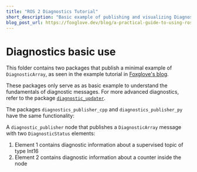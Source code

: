 ```yaml
---
title: "ROS 2 Diagnostics Tutorial"
short_description: "Basic example of publishing and visualizing DiagnosticArray messages"
blog_post_url: https://foxglove.dev/blog/a-practical-guide-to-using-ros-diagnostics
---
```


# Diagnostics basic use

This folder contains two packages that publish a minimal example of `DiagnosticArray`, as seen in the example tutorial in [Foxglove's blog](https://foxglove.dev/blog/a-practical-guide-to-using-ros-diagnostics).

These packages only serve as as basic example to understand the fundamentals of diagnostic messages. For more advanced diagnostics, refer to the package [`diagnostic_updater`](http://wiki.ros.org/diagnostic_updater).

The packages `diagnostics_publisher_cpp` and `diagnostics_publisher_py` have the same functionality:

A `diagnostic_publisher` node that publishes a `DiagnosticArray` message with two `DiagnosticStatus` elements:
1. Element 1 contains diagnostic information about a supervised topic of type Int16
2. Element 2 contains diagnostic information about a counter inside the node

